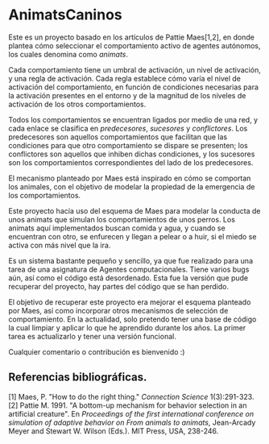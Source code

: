 AnimatsCaninos
==============

Este es un proyecto basado en los artículos de Pattie Maes[1,2], en donde plantea cómo seleccionar el comportamiento activo de agentes autónomos, los cuales denomina como _animats_.

Cada comportamiento tiene un umbral de activación, un nivel de activación, y una regla de activación. Cada regla establece cómo varía el nivel de activación del comportamiento, en función de condiciones necesarias para la activación presentes en el entorno y de la magnitud de los niveles de activación de los otros comportamientos.

Todos los comportamientos se encuentran ligados por medio de una red, y cada enlace se clasifica en _predecesores_, _sucesores_ y _conflictores_. Los predecesores son aquellos comportamientos que facilitan que las condiciones para que otro comportamiento se dispare se presenten; los conflictores son aquellos que inhiben dichas condiciones, y los sucesores son los comportamientos correspondientes del lado de los predecesores.

El mecanismo planteado por Maes está inspirado en cómo se comportan los animales, con el objetivo de modelar la propiedad de la emergencia de los comportamientos.

Este proyecto hacía uso del esquema de Maes para modelar la conducta de unos animats que simulan los comportamientos de unos perros. Los animats aquí implementados buscan comida y agua, y cuando se encuentran con otro, se enfurecen y llegan a pelear o a huir, si el miedo se activa con más nivel que la ira.

Es un sistema bastante pequeño y sencillo, ya que fue realizado para una tarea de una asignatura de Agentes computacionales. Tiene varios bugs aún, así como el código está desordenado. Esta fue la versión que pude recuperar del proyecto, hay partes del código que se han perdido.

El objetivo de recuperar este proyecto era mejorar el esquema planteado por Maes, así como incorporar otros mecanismos de selección de comportamiento. En la actualidad, solo pretendo tener una base de código la cual limpiar y aplicar lo que he aprendido durante los años. La primer tarea es actualizarlo y tener una versión funcional.

Cualquier comentario o contribución es bienvenido :)


Referencias bibliográficas.
---------------------------

[1] Maes, P. "How to do the right thing." _Connection Science_ 1(3):291-323.
[2] Pattie M. 1991. "A bottom-up mechanism for behavior selection in an artificial creature". En _Proceedings of the first international conference on simulation of adaptive behavior on From animals to animats_, Jean-Arcady Meyer and Stewart W. Wilson (Eds.). MIT Press, USA, 238-246.

